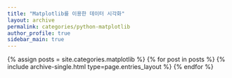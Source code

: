 ```yaml
---
title: "Matplotlib를 이용한 데이터 시각화"
layout: archive
permalink: categories/python-matplotlib
author_profile: true
sidebar_main: true
---
```


{% assign posts = site.categories.matplotlib %}
{% for post in posts %} {% include archive-single.html type=page.entries_layout %} {% endfor %}